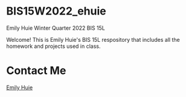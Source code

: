 # BIS15W2022_ehuie
Emily Huie Winter Quarter 2022 BIS 15L

Welcome! 
This is Emily Huie's BIS 15L respository that includes all the homework and projects used in class. 

# Contact Me
[Emily Huie](mailto:ezhuie@ucdavis.edu)
